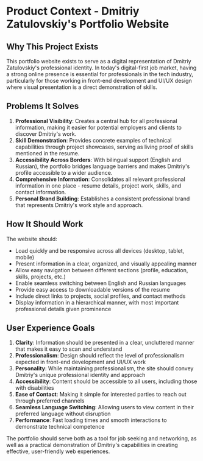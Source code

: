 # Product Context - Dmitriy Zatulovskiy's Portfolio Website

## Why This Project Exists
This portfolio website exists to serve as a digital representation of Dmitriy Zatulovskiy's professional identity. In today's digital-first job market, having a strong online presence is essential for professionals in the tech industry, particularly for those working in front-end development and UI/UX design where visual presentation is a direct demonstration of skills.

## Problems It Solves
1. **Professional Visibility**: Creates a central hub for all professional information, making it easier for potential employers and clients to discover Dmitriy's work.
2. **Skill Demonstration**: Provides concrete examples of technical capabilities through project showcases, serving as living proof of skills mentioned in the resume.
3. **Accessibility Across Borders**: With bilingual support (English and Russian), the portfolio bridges language barriers and makes Dmitriy's profile accessible to a wider audience.
4. **Comprehensive Information**: Consolidates all relevant professional information in one place - resume details, project work, skills, and contact information.
5. **Personal Brand Building**: Establishes a consistent professional brand that represents Dmitriy's work style and approach.

## How It Should Work
The website should:
- Load quickly and be responsive across all devices (desktop, tablet, mobile)
- Present information in a clear, organized, and visually appealing manner
- Allow easy navigation between different sections (profile, education, skills, projects, etc.)
- Enable seamless switching between English and Russian languages
- Provide easy access to downloadable versions of the resume
- Include direct links to projects, social profiles, and contact methods
- Display information in a hierarchical manner, with most important professional details given prominence

## User Experience Goals
1. **Clarity**: Information should be presented in a clear, uncluttered manner that makes it easy to scan and understand
2. **Professionalism**: Design should reflect the level of professionalism expected in front-end development and UI/UX work
3. **Personality**: While maintaining professionalism, the site should convey Dmitriy's unique professional identity and approach
4. **Accessibility**: Content should be accessible to all users, including those with disabilities
5. **Ease of Contact**: Making it simple for interested parties to reach out through preferred channels
6. **Seamless Language Switching**: Allowing users to view content in their preferred language without disruption
7. **Performance**: Fast loading times and smooth interactions to demonstrate technical competence

The portfolio should serve both as a tool for job seeking and networking, as well as a practical demonstration of Dmitriy's capabilities in creating effective, user-friendly web experiences. 